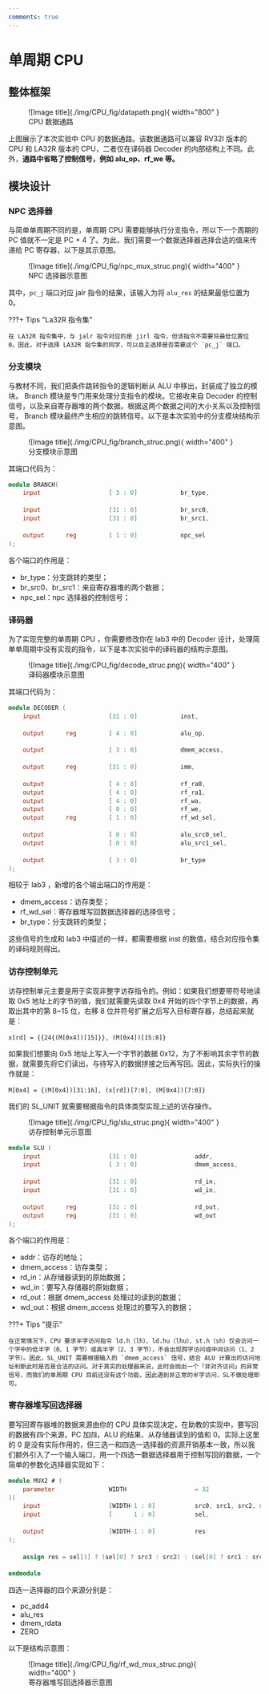 ```yaml
---
comments: true 
---
```


# <strong> 单周期 CPU</strong>



## <strong>整体框架</strong>

<figure markdown>
![Image title](./img/CPU_fig/datapath.png){ width="800" }
<figcaption>CPU 数据通路</figcaption>
</figure>


上图展示了本次实验中 CPU 的数据通路。该数据通路可以兼容 RV32I 版本的 CPU 和 LA32R 版本的 CPU，二者仅在译码器 Decoder 的内部结构上不同。此外，<strong>通路中省略了控制信号，例如 alu_op、rf_we 等。</strong>

## <strong>模块设计</strong>

### <strong>NPC 选择器</strong>

与简单单周期不同的是，单周期 CPU 需要能够执行分支指令，所以下一个周期的 PC 值就不一定是 PC + 4 了。为此，我们需要一个数据选择器选择合适的值来传递给 PC 寄存器，以下是其示意图。


<figure markdown>
![Image title](./img/CPU_fig/npc_mux_struc.png){ width="400" }
<figcaption>NPC 选择器示意图</figcaption>
</figure>

其中，`pc_j` 端口对应 jalr 指令的结果，该输入为将 `alu_res` 的结果最低位置为 0。

???+ Tips "La32R 指令集"

    在 LA32R 指令集中，与 jalr 指令对应的是 jirl 指令，但该指令不需要将最低位置位 0。因此，对于选择 LA32R 指令集的同学，可以自主选择是否需要这个 `pc_j` 端口。

### <strong>分支模块</strong>

与教材不同，我们把条件跳转指令的逻辑判断从 ALU 中移出，封装成了独立的模块。 Branch 模块是专门用来处理分支指令的模块。它接收来自 Decoder 的控制信号，以及来自寄存器堆的两个数据。根据这两个数据之间的大小关系以及控制信号， Branch 模块最终产生相应的跳转信号。以下是本次实验中的分支模块结构示意图。

<figure markdown>
![Image title](./img/CPU_fig/branch_struc.png){ width="400" }
<figcaption>分支模块示意图</figcaption>
</figure>


其端口代码为：

```verilog  linenums="1"  title="分支模块"
module BRANCH(
    input                   [ 3 : 0]            br_type,

    input                   [31 : 0]            br_src0,
    input                   [31 : 0]            br_src1,

    output      reg         [ 1 : 0]            npc_sel
);
```

各个端口的作用是：

- br_type：分支跳转的类型；
- br_src0、br_src1：来自寄存器堆的两个数据；
- npc_sel：npc 选择器的控制信号；

### <strong>译码器</strong>

为了实现完整的单周期 CPU ，你需要修改你在 lab3 中的 Decoder 设计，处理简单单周期中没有实现的指令，以下是本次实验中的译码器的结构示意图。

<figure markdown>
![Image title](./img/CPU_fig/decode_struc.png){ width="400" }
<figcaption>译码器模块示意图</figcaption>
</figure>

其端口代码为：

```verilog  linenums="1"  title="译码器"
module DECODER (
    input                   [31 : 0]            inst,

    output      reg         [ 4 : 0]            alu_op,

    output                  [ 3 : 0]            dmem_access,

    output      reg         [31 : 0]            imm,

    output                  [ 4 : 0]            rf_ra0,
    output                  [ 4 : 0]            rf_ra1,
    output                  [ 4 : 0]            rf_wa,
    output                  [ 0 : 0]            rf_we,
    output      reg         [ 1 : 0]            rf_wd_sel,

    output                  [ 0 : 0]            alu_src0_sel,
    output                  [ 0 : 0]            alu_src1_sel,
    
    output                  [ 3 : 0]            br_type
);
```

相较于 lab3 ，新增的各个输出端口的作用是：

- dmem_access：访存类型；
- rf_wd_sel：寄存器堆写回数据选择器的选择信号；
- br_type：分支跳转的类型；

这些信号的生成和 lab3 中描述的一样，都需要根据 inst 的数值，结合对应指令集的译码规则得出。

### <strong>访存控制单元</strong>

访存控制单元主要是用于实现非整字访存指令的。例如：如果我们想要带符号地读取 0x5 地址上的字节的值，我们就需要先读取 0x4 开始的四个字节上的数据，再取出其中的第 8~15 位，右移 8 位并符号扩展之后写入目标寄存器，总结起来就是：

`x[rd] = {{24{(M[0x4])[15]}}, (M[0x4])[15:8]}`

如果我们想要向 0x5 地址上写入一个字节的数据 0x12，为了不影响其余字节的数据，就需要先将它们读出，与待写入的数据拼接之后再写回。因此，实际执行的操作就是：

`M[0x4] = {(M[0x4])[31:16], (x[rd])[7:0], (M[0x4])[7:0]}`

我们的 SL_UNIT 就需要根据指令的具体类型实现上述的访存操作。

<figure markdown>
![Image title](./img/CPU_fig/slu_struc.png){ width="400" }
<figcaption>访存控制单元示意图</figcaption>
</figure>

```verilog  linenums="1"  title="访存控制单元"
module SLU (
    input                   [31 : 0]                addr,
    input                   [ 3 : 0]                dmem_access,

    input                   [31 : 0]                rd_in,
    input                   [31 : 0]                wd_in,

    output      reg         [31 : 0]                rd_out,
    output      reg         [31 : 0]                wd_out
);
```

各个端口的作用是：

- addr：访存的地址；
- dmem_access：访存类型；
- rd_in：从存储器读到的原始数据；
- wd_in：要写入存储器的原始数据；
- rd_out：根据 dmem_access 处理过的读到的数据；
- wd_out：根据 dmem_access 处理过的要写入的数据；

???+ Tips "提示"

    在正常情况下，CPU 要求半字访问指令 ld.h（lh）、ld.hu（lhu）、st.h（sh）仅会访问一个字中的低半字（0、1 字节）或高半字（2、3 字节），不会出现跨字访问或中间访问（1、2 字节）。因此，SL_UNIT 需要根据输入的 `dmem_access` 信号，结合 ALU 计算出的访问地址判断此时是否是合法的访问。对于真实的处理器来说，此时会抛出一个「非对齐访问」的异常信号，而我们的单周期 CPU 目前还没有这个功能，因此遇到非正常的半字访问，SL不做处理即可。

    

### <strong>寄存器堆写回选择器</strong>

要写回寄存器堆的数据来源由你的 CPU 具体实现决定，在助教的实现中，要写回的数据有四个来源，PC 加四，ALU 的结果、从存储器读到的值和 0。实际上这里的 0 是没有实际作用的，但三选一和四选一选择器的资源开销基本一致，所以我们额外引入了一个输入端口，用一个四选一数据选择器用于控制写回的数据，一个简单的参数化选择器实现如下：

```verilog linenums="1" title="四选一选择器"
module MUX2 # (
    parameter               WIDTH                   = 32
)(
    input                   [WIDTH-1 : 0]           src0, src1, src2, src3,
    input                   [      1 : 0]           sel,

    output                  [WIDTH-1 : 0]           res
);

    assign res = sel[1] ? (sel[0] ? src3 : src2) : (sel[0] ? src1 : src0);

endmodule
```

四选一选择器的四个来源分别是：

- pc_add4
- alu_res
- dmem_rdata
- ZERO

以下是结构示意图：

<figure markdown>
![Image title](./img/CPU_fig/rf_wd_mux_struc.png){ width="400" }
<figcaption>寄存器堆写回选择器示意图</figcaption>
</figure>